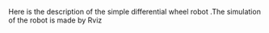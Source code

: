 Here is the description of the simple differential wheel robot .The simulation of the robot is made by Rviz
